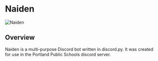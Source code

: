 # Naiden
![Naiden](https://i.imgur.com/gdNssWv.png)
## Overview
Naiden is a multi-purpose Discord bot written in discord.py. It was created for use in the Portland Public Schools discord server.
